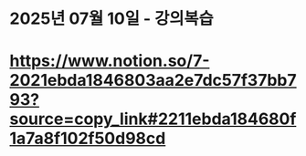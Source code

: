 # 2025년 07월 10일 - 강의복습

# https://www.notion.so/7-2021ebda1846803aa2e7dc57f37bb793?source=copy_link#2211ebda184680f1a7a8f102f50d98cd
